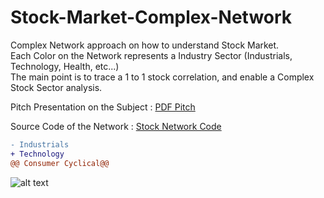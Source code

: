 # Stock-Market-Complex-Network
Complex Network approach on how to understand Stock Market.<br>
Each Color on the Network represents a Industry Sector (Industrials, Technology, Health, etc...)<br>
The main point is to trace a 1 to 1 stock correlation, and enable a Complex Stock Sector analysis.


Pitch Presentation on the Subject : [PDF Pitch](https://github.com/brunoRenzo6/Stock-Market-Complex-Network/blob/main/COMPLEX%20NETWORKS%20APLLIED%20TO%20THE%20STOCK%20MARKET.pdf "DF Pitch")

Source Code of the Network : [Stock Network Code](https://github.com/brunoRenzo6/Stock-Market-Complex-Network/blob/main/Complex%20Networks-GitHubCode.ipynb "Stock Network Code")

```diff
- Industrials
+ Technology
@@ Consumer Cyclical@@
```
![alt text](https://github.com/brunoRenzo6/Stock-Market-Network/blob/main/sectorCorrelation.png "sectorCorrelation.png")
